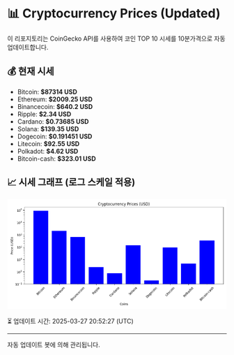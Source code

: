 
# 📊 Cryptocurrency Prices (Updated)

이 리포지토리는 CoinGecko API를 사용하여 코인 TOP 10 시세를 10분가격으로 자동 업데이트합니다.

## 💰 현재 시세
- Bitcoin: **$87314 USD**
- Ethereum: **$2009.25 USD**
- Binancecoin: **$640.2 USD**
- Ripple: **$2.34 USD**
- Cardano: **$0.73685 USD**
- Solana: **$139.35 USD**
- Dogecoin: **$0.191451 USD**
- Litecoin: **$92.55 USD**
- Polkadot: **$4.62 USD**
- Bitcoin-cash: **$323.01 USD**

## 📈 시세 그래프 (로그 스케일 적용)
![Crypto Prices](crypto_prices.png)

⏳ 업데이트 시간: 2025-03-27 20:52:27 (UTC)

---
자동 업데이트 봇에 의해 관리됩니다.
